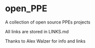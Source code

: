 # open_PPE
A collection of open source PPEs projects 

All links are stored in LINKS.md

Thanks to Alex Walzer for info and links
